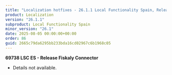 ```yaml
---
title: "Localization hotfixes - 26.1.1 Local Functionality Spain, Release date August 5, 2025 - Hotfixes"
product: Localization
version: "26.1.1"
subproduct: Local Functionality Spain
minor_version: "26.1"
date: 2025-08-05 00:00:00+00:00
order: 86
guid: 2665c79da6295bb233bda16cd02967c6b1968c05
---
```


<div><strong>69738 LSC ES - Release Fiskaly Connector</strong>
<ul><li>Details not available.</li></ul></div>
